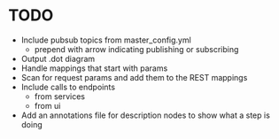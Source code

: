 TODO
====

* Include pubsub topics from master_config.yml
    * prepend with arrow indicating publishing or subscribing
* Output .dot diagram
* Handle mappings that start with params
* Scan for request params and add them to the REST mappings
* Include calls to endpoints
    * from services
    * from ui
* Add an annotations file for description nodes to show what a step is doing